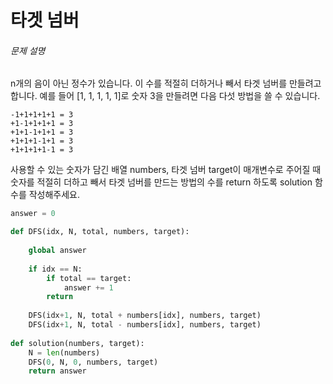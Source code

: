 # 타겟 넘버

###### 문제 설명

n개의 음이 아닌 정수가 있습니다. 이 수를 적절히 더하거나 빼서 타겟 넘버를 만들려고 합니다. 예를 들어 [1, 1, 1, 1, 1]로 숫자 3을 만들려면 다음 다섯 방법을 쓸 수 있습니다.

```
-1+1+1+1+1 = 3
+1-1+1+1+1 = 3
+1+1-1+1+1 = 3
+1+1+1-1+1 = 3
+1+1+1+1-1 = 3
```

사용할 수 있는 숫자가 담긴 배열 numbers, 타겟 넘버 target이 매개변수로 주어질 때 숫자를 적절히 더하고 빼서 타겟 넘버를 만드는 방법의 수를 return 하도록 solution 함수를 작성해주세요.



```python
answer = 0

def DFS(idx, N, total, numbers, target):
    
    global answer
    
    if idx == N:
        if total == target:
            answer += 1
        return
        
    DFS(idx+1, N, total + numbers[idx], numbers, target)
    DFS(idx+1, N, total - numbers[idx], numbers, target)
    
def solution(numbers, target):
    N = len(numbers)
    DFS(0, N, 0, numbers, target)
    return answer
```

